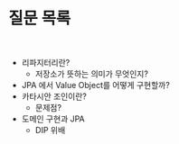 # 질문 목록
 
<br>

- 리파지터리란?
    - 저장소가 뜻하는 의미가 무엇인지?
- JPA 에서 Value Object를 어떻게 구현할까?
- 카타시안 조인이란?
    - 문제점?
- 도메인 구현과 JPA 
    - DIP 위배
